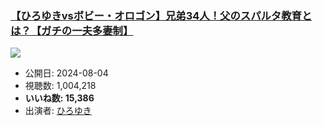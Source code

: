 ### [【ひろゆきvsボビー・オロゴン】兄弟34人！父のスパルタ教育とは？【ガチの一夫多妻制】](https://www.youtube.com/watch?v=hvJ0lBxFILU)
[![](https://img.youtube.com/vi/hvJ0lBxFILU/hqdefault.jpg)](https://www.youtube.com/watch?v=hvJ0lBxFILU)
-   公開日: 2024-08-04
-   視聴数: 1,004,218
-   **いいね数: 15,386**
-   出演者: [ひろゆき](/rehacq_fan/people/ひろゆき "wikilink")

